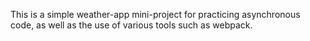 This is a simple weather-app mini-project for practicing asynchronous code,
as well as the use of various tools such as webpack.
